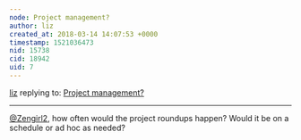 ```yaml
---
node: Project management?
author: liz
created_at: 2018-03-14 14:07:53 +0000
timestamp: 1521036473
nid: 15738
cid: 18942
uid: 7
---
```




[liz](../profile/liz) replying to: [Project management?](../notes/liz/02-14-2018/project-management)

----
[@Zengirl2](/profile/Zengirl2), how often would the project roundups happen? Would it be on a schedule or ad hoc as needed?